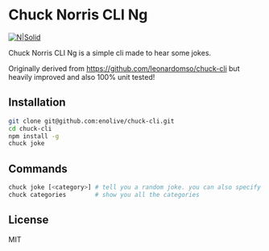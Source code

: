# Chuck Norris CLI Ng

[![N|Solid](https://conteudo.imguol.com.br/c/bol/fotos/eb/2017/03/09/9-com-a-alta-no-preco-da-gasolina-chuck-norris-esta-considerando-parar-de-beber-1489078398190_956x500.jpg)](https://nodesource.com/products/nsolid)

Chuck Norris CLI Ng is a simple cli made to hear some jokes.

Originally derived from https://github.com/leonardomso/chuck-cli but heavily improved
and also 100% unit tested!

## Installation

```sh
git clone git@github.com:enolive/chuck-cli.git
cd chuck-cli
npm install -g
chuck joke
```

## Commands

```sh
chuck joke [<category>] # tell you a random joke. you can also specify a joke category here
chuck categories        # show you all the categories
```

License
----

MIT
